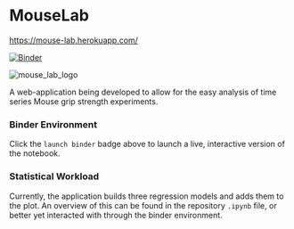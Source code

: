 # MouseLab
https://mouse-lab.herokuapp.com/

[![Binder](https://mybinder.org/badge_logo.svg)](https://mybinder.org/v2/gh/adityamookerjee/mouselab/master?filepath=https%3A%2F%2Fgithub.com%2Fadityamookerjee%2Fmouselab%2Fblob%2Fmaster%2FConcept%2520Notebook.ipynb)

![mouse_lab_logo](https://www.freelogodesign.org/file/app/client/thumb/8b2e9def-4220-49c5-b7aa-eac3fa029999_200x200.png?1574902724769)

A web-application being developed to allow for the easy analysis of time series Mouse grip strength experiments.

### Binder Environment
Click the `launch binder` badge above to launch a live, interactive version of the notebook.


### Statistical Workload
Currently, the application builds three regression models and adds them to the plot.
An overview of this can be found in the repository `.ipynb` file, or better yet interacted with through the binder environment.